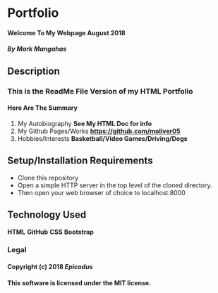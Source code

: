 # Portfolio

#### Welcome To My Webpage **August 2018**

#### _By Mark Mangahas_

## Description

### This is the ReadMe File Version of my HTML Portfolio

#### Here Are The Summary

1. My Autobiography **See My HTML Doc for info**
2. My Github Pages/Works **https://github.com/moliver05**
3. Hobbies/Interests **Basketball/Video Games/Driving/Dogs**

## Setup/Installation Requirements

* Clone this repository
* Open a simple HTTP server in the top level of the cloned directory.
* Then open your web browser of choice to localhost:8000

## Technology Used

**HTML**
**GitHub**
**CSS**
**Bootstrap**

### **Legal**

#### Copyright (c) 2018 _Epicodus_

#### This software is licensed under the **MIT** license.

